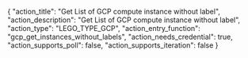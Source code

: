 {
    "action_title": "Get List of GCP compute instance without label",
    "action_description": "Get List of GCP compute instance without label",
    "action_type": "LEGO_TYPE_GCP",
    "action_entry_function": "gcp_get_instances_without_labels",
    "action_needs_credential": true,
    "action_supports_poll": false,
    "action_supports_iteration": false
}
  